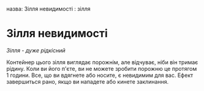 назва: Зілля невидимості : зілля

# Зілля невидимості
_Зілля - дуже рідкісний_

Контейнер цього зілля виглядає порожнім, але відчуває, ніби він тримає рідину. Коли ви його п'єте, ви не можете зробити порожню це протягом 1 години. Все, що ви вдягнете або носите, є невидимим для вас. Ефект завершиться рано, якщо ви нападете або кинете заклинання. 